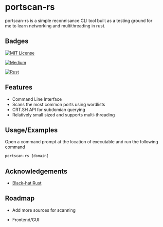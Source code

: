 
# portscan-rs

portscan-rs is a simple reconnisance CLI tool built as a testing ground for me to learn networking and multithreading in rust.






## Badges
[![MIT License](https://img.shields.io/badge/License-MIT-green.svg)](https://choosealicense.com/licenses/mit/) 

[![Medium](https://img.shields.io/badge/Medium-12100E?style=for-the-badge&logo=medium&logoColor=white)](https://medium.com/@kol-mikaelson)

[![Rust](https://img.shields.io/badge/Rust-000000?style=for-the-badge&logo=rust&logoColor=white)]()
## Features

- Command Line Interface
- Scans the most common ports using wordlists
- CRT.SH API for subdomian querying
- Relatively small sized and supports multi-threading


## Usage/Examples
Open a command prompt at the location of executable and run the following command
```javascript
portscan-rs [domain]

```
## Acknowledgements

 - [Black-hat Rust](https://kerkour.com/black-hat-rust)


## Roadmap

- Add more sources for scanning

- Frontend/GUI


